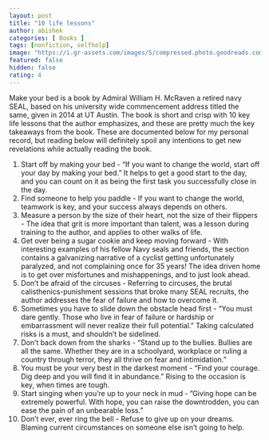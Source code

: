 ```yaml
---
layout: post
title: "10 life lessons"
author: abishek
categories: [ Books ]
tags: [nonfiction, selfhelp]
image: "https://i.gr-assets.com/images/S/compressed.photo.goodreads.com/books/1495769497l/31423133._SX318_.jpg"
featured: false
hidden: false
rating: 4
---
```


Make your bed is a book by Admiral William H. McRaven a retired navy SEAL, based on his university wide commencement address titled the same, given in 2014 at UT Austin. The book is short and crisp with 10 key life lessons that the author emphasizes, and these are pretty much the key takeaways from the book. These are documented below for my personal record, but reading below will definitely spoil any intentions to get new revelations while actually reading the book.

1. Start off by making your bed - “If you want to change the world, start off your day by making your bed.” It helps to get a good start to the day, and you can count on it as being the first task you successfully close in the day.
2. Find someone to help you paddle - If you want to change the world, teamwork is key, and your success always depends on others.
3. Measure a person by the size of their heart, not the size of their flippers - The idea that grit is more important than talent, was a lesson during training to the author, and applies to other walks of life.
4. Get over being a sugar cookie and keep moving forward - With interesting examples of his fellow Navy seals and friends, the section contains a galvanizing narrative of a cyclist getting unfortunately paralyzed, and not complaining once for 35 years! The idea driven home is to get over misfortunes and mishappenings, and to just look ahead.
5. Don’t be afraid of the circuses - Referring to circuses, the brutal calisthenics-punishment sessions that broke many SEAL recruits, the author addresses the fear of failure and how to overcome it.
6. Sometimes you have to slide down the obstacle head first - “You must dare gently. Those who live in fear of failure or hardship or embarrassment will never realize their full potential.” Taking calculated risks is a must, and shouldn’t be sidelined.
7. Don’t back down from the sharks - “Stand up to the bullies. Bullies are all the same. Whether they are in a schoolyard, workplace or ruling a country through terror, they all thrive on fear and intimidation.”
8. You must be your very best in the darkest moment - “Find your courage. Dig deep and you will find it in abundance.” Rising to the occasion is key, when times are tough.
9. Start singing when you’re up to your neck in mud - ”Giving hope can be extremely powerful. With hope, you can raise the downtrodden, you can ease the pain of an unbearable loss.”
10. Don’t ever, ever ring the bell - Refuse to give up on your dreams. Blaming current circumstances on someone else isn’t going to help.

